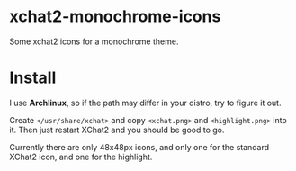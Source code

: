 xchat2-monochrome-icons
=======================

Some xchat2 icons for a monochrome theme.


# Install
I use **Archlinux**, so if the path may differ in your distro, try to
figure it out.

Create `</usr/share/xchat>` and copy `<xchat.png>` and `<highlight.png>`
into it. Then just restart XChat2 and you should be good to go.

Currently there are only 48x48px icons, and only one for the standard
XChat2 icon, and one for the highlight.
